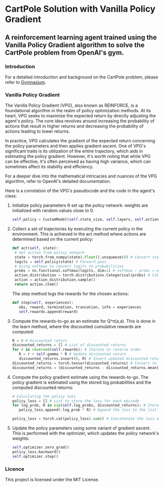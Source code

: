# CartPole Solution with Vanilla Policy Gradient
## A reinforcement learning agent trained using the Vanilla Policy Gradient algorithm to solve the CartPole problem from OpenAI's gym.
### Introduction
For a detailed introduction and background on the CartPole problem, please refer to [Gymnasium](https://gymnasium.farama.org/environments/classic_control/cart_pole/).
### Vanilla Policy Gradient
The Vanilla Policy Gradient (VPG), also known as REINFORCE, is a foundational algorithm in the realm of policy optimization methods. At its heart, VPG seeks to maximize the expected return by directly adjusting the agent's policy. The core idea revolves around increasing the probability of actions that result in higher returns and decreasing the probability of actions leading to lower returns.

In practice, VPG calculates the gradient of the expected return concerning the policy parameters and then applies gradient ascent. One of VPG's significant traits is its utilization of the entire trajectory, which aids in estimating the policy gradient. However, it's worth noting that while VPG can be effective, it's often perceived as having high variance, which can sometimes affect its stability and efficiency.

For a deeper dive into the mathematical intricacies and nuances of the VPG algorithm, refer to OpenAI's detailed documentation.

Here is a correlation of the VPG's pseudocode and the code in the agent's class:
1. Initialize policy parameters θ
   set up the policy network: weights are initialized with random values close to 0.
   ``` python
   self.policy = CustomModel(self.state_size, self.layers, self.action_size)
   ```
2. Collect a set of trajectories by executing the current policy in the environment. This is achieved in the act method where actions are determined based on the current policy:
   ``` python
   def act(self, state):
    # Get action from policy network
    state = torch.from_numpy(state).float().unsqueeze(0) # Convert state to tensor
    logits = self.policy(state) # Forward pass
    # Using softmax to convert logits to probabilities
    probs = nn.functional.softmax(logits, dim=1) # softmax : probs = exp(logits) / sum(exp(logits))
    action_distribution = torch.distributions.Categorical(probs) # Categorical distribution : https://pytorch.org/docs/stable/distributions.html#torch.distributions.categorical.Categorical
    action = action_distribution.sample()
    return action.item()
   ```
   The step method logs the rewards for the chosen actions:
   ``` python
   def step(self, experiences):
      obs, reward, termination, truncation, info = experiences
      self.rewards.append(reward)
   ```
3. Compute the rewards-to-go as an estimate for Q^π(𝑠,𝑎).
   This is done in the learn method, where the discounted cumulative rewards are computed:
   ``` python
   R = 0 # Discounted return
   discounted_returns = [] # List of discounted returns
   for r in reversed(self.rewards): # Iterate in reverse order
      R = r + self.gamma * R # Update discounted return
      discounted_returns.insert(0, R) # Insert updated discounted return to the front
   discounted_returns = torch.tensor(discounted_returns) # Convert to tensor
   discounted_returns = (discounted_returns - discounted_returns.mean()) / (discounted_returns.std() + 1e-5) # Normalize discounted returns
   ```
4. Compute the policy gradient estimate using the rewards-to-go. The policy gradient is estimated using the stored log probabilities and the computed discounted returns:
   ``` python
   # Calculating the policy loss
   policy_loss = [] # List to store the loss for each episode
   for log_prob, R in zip(self.log_probs, discounted_returns): # Iterate over the log probs and discounted returns
      policy_loss.append(-log_prob * R) # Append the loss to the list

   policy_loss = torch.cat(policy_loss).sum() # Concatenate the loss and sum them up
   ```   
5. Update the policy parameters using some variant of gradient ascent. This is performed with the optimizer, which updates the policy network's weights:
   ``` python
   self.optimizer.zero_grad()
   policy_loss.backward()
   self.optimizer.step()
   ```   

### Licence
This project is licensed under the MIT License.
